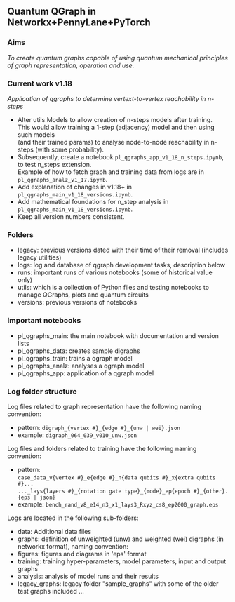 ## Quantum QGraph in Networkx+PennyLane+PyTorch

### Aims
*To create quantum graphs capable of using quantum mechanical principles of
graph representation, operation and use.*

### Current work v1.18
*Application of qgraphs to determine vertext-to-vertex reachability in n-steps*
- Alter utils.Models to allow creation of n-steps models after training.<br/>
  This would allow training a 1-step (adjacency) model and then using such models<br/>
  (and their trained params) to analyse node-to-node
  reachability in n-steps (with some probability).
- Subsequently, create a notebook `pl_qgraphs_app_v1_18_n_steps.ipynb`, to test n_steps extension.<br/>
  Example of how to fetch graph and training data from logs are in `pl_qgraphs_analz_v1_17.ipynb`.
- Add explanation of changes in v1.18+ in  `pl_qgraphs_main_v1_18_versions.ipynb`.
- Add mathematical foundations for n_step analysis in `pl_qgraphs_main_v1_18_versions.ipynb`.
- Keep all version numbers consistent.

### Folders
- legacy: previous versions dated with their time of their removal (includes legacy utilities)
- logs: log and database of qgraph development tasks, description below
- runs: important runs of various notebooks (some of historical value only)
- utils: which is a collection of Python files and testing notebooks to manage QGraphs, plots and quantum circuits
- versions: previous versions of notebooks
  
### Important notebooks
- pl_qgraphs_main: the main notebook with documentation and version lists
- pl_qgraphs_data: creates sample digraphs
- pl_qgraphs_train: trains a qgraph model
- pl_qgraphs_analz: analyses a qgraph model
- pl_qgraphs_app: application of a qgraph model

### Log folder structure
Log files related to graph representation have the following naming convention:
- pattern: `digraph_{vertex #}_{edge #}_{unw | wei}.json`<br/>
- example: `digraph_064_039_v010_unw.json`

Log files and folders related to training have the following naming convention:
- pattern:<br/>
  `case_data_v{vertex #}_e{edge #}_n{data qubits #}_x{extra qubits #}...`<br/>
  `..._lays{layers #}_{rotation gate type}_{mode}_ep{epoch #}_{other}.{eps | json}`<br/>
- example: `bench_rand_v8_e14_n3_x1_lays3_Rxyz_cs8_ep2000_graph.eps`

Logs are located in the following sub-folders:
- data: Additional data files
- graphs: definition of unweighted (unw) and weighted (wei) digraphs (in networkx format), naming convention:
- figures: figures and diagrams in 'eps' format
- training: training hyper-parameters, model parameters, input and output graphs
- analysis: analysis of model runs and their results
- legacy_graphs: legacy folder "sample_graphs" with some of the older test graphs included
...
